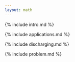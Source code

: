```yaml
---
layout: math
---
```


{% include intro.md %}

{% include applications.md %}

{% include discharging.md %}

{% include problem.md %}
